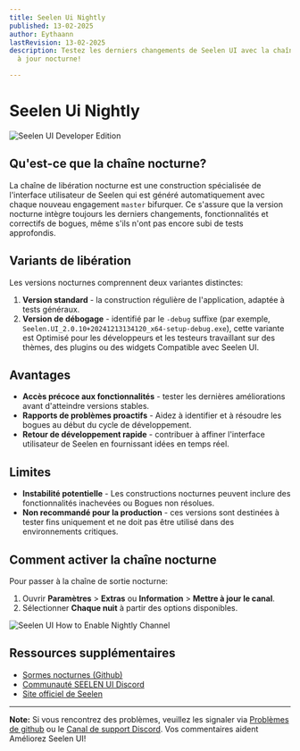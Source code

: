 ```yaml
---
title: Seelen Ui Nightly
published: 13-02-2025
author: Eythaann
lastRevision: 13-02-2025
description: Testez les derniers changements de Seelen UI avec la chaîne de mise
  à jour nocturne!

---
```


# Seelen Ui Nightly

![Seelen UI Developer Edition](https://github.com/user-attachments/assets/76634b49-7b09-4ef2-9643-e93542309f5d)

## Qu'est-ce que la chaîne nocturne?

La chaîne de libération nocturne est une construction spécialisée de l'interface utilisateur de Seelen qui est
 généré automatiquement avec chaque nouveau engagement `master` bifurquer. Ce
 s'assure que la version nocturne intègre toujours les derniers changements,
 fonctionnalités et correctifs de bogues, même s'ils n'ont pas encore subi de tests approfondis.

## Variants de libération

Les versions nocturnes comprennent deux variantes distinctes:

1. **Version standard** - la construction régulière de l'application, adaptée à
    tests généraux.
2. **Version de débogage** - identifié par le `-debug` suffixe (par exemple,
   `Seelen.UI_2.0.10+20241213134120_x64-setup-debug.exe`), cette variante est
    Optimisé pour les développeurs et les testeurs travaillant sur des thèmes, des plugins ou des widgets
    Compatible avec Seelen UI.

## Avantages

* **Accès précoce aux fonctionnalités** - tester les dernières améliorations avant d'atteindre
   versions stables.
* **Rapports de problèmes proactifs** - Aidez à identifier et à résoudre les bogues au début du
   cycle de développement.
* **Retour de développement rapide** - contribuer à affiner l'interface utilisateur de Seelen en fournissant
   idées en temps réel.

## Limites

* **Instabilité potentielle** - Les constructions nocturnes peuvent inclure des fonctionnalités inachevées ou
   Bogues non résolues.
* **Non recommandé pour la production** - ces versions sont destinées à tester
   fins uniquement et ne doit pas être utilisé dans des environnements critiques.

## Comment activer la chaîne nocturne

Pour passer à la chaîne de sortie nocturne:

1. Ouvrir **Paramètres** > **Extras** ou **Information** > **Mettre à jour le canal**.
2. Sélectionner **Chaque nuit** à partir des options disponibles.

![Seelen UI How to Enable Nightly Channel](https://github.com/user-attachments/assets/ae88aeac-98cc-4424-a9e7-fb59740b694e)

## Ressources supplémentaires

* [Sormes nocturnes (Github)](https://github.com/eythaann/Seelen-UI/releases/tag/nightly)
* [Communauté SEELEN UI Discord](https://discord.gg/ABfASx5ZAJ)
* [Site officiel de Seelen](https://seelen.io)

***

**Note:** Si vous rencontrez des problèmes, veuillez les signaler via
[Problèmes de github](https://github.com/eythaann/Seelen-UI/issues) ou le
[Canal de support Discord](https://discord.gg/ABfASx5ZAJ). Vos commentaires aident
 Améliorez Seelen UI!
